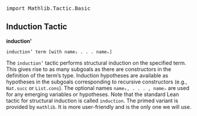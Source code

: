 <pre class="alectryon-io type-info-hidden highlight"><!-- Generator: Alectryon --><span class="alectryon-wsp"><span class="alectryon-token"><span class="kn">import</span> Mathlib.Tactic.Basic</span></span></pre>

## Induction Tactic

**induction'**

```
induction’ term [with name₁ . . . nameₙ]
```

The `induction’` tactic performs structural induction on the specified term. This gives rise to as
many subgoals as there are constructors in the definition of the term’s type. Induction hypotheses
are available as hypotheses in the subgoals corresponding to recursive constructors (e.g., `Nat.succ`
or `List.cons`). The optional names `name₁, . . . , nameₙ` are used for any emerging variables or
hypotheses. Note that the standard Lean tactic for structural induction is called `induction`. The
primed variant is provided by `mathlib`. It is more user-friendly and is the only one we will use.



